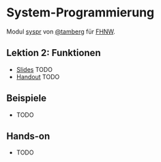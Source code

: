 # System-Programmierung
Modul [syspr]( https://www.fhnw.ch/de/studium/module/6008081) von [@tamberg](https://twitter.com/tamberg) für [FHNW](https://www.fhnw.ch/).

## Lektion 2: Funktionen
- [Slides](http://www.tamberg.org/fhnw/2018/Syspr02Funktionen.pdf) TODO
- [Handout](http://www.tamberg.org/fhnw/2018/Syspr02FunktionenHandout.pdf) TODO

## Beispiele
- TODO

## Hands-on
- TODO
